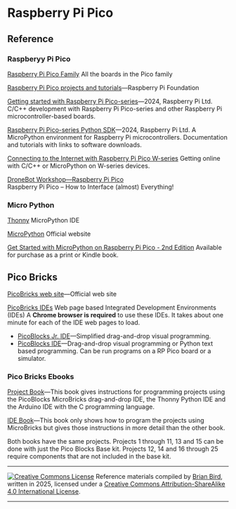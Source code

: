 # Raspberry Pi Pico

## Reference

### Raspberyy Pi Pico

[Raspberry Pi Pico Family](https://www.raspberrypi.com/documentation/microcontrollers/pico-series.html)
All the boards in the Pico family

[Raspberry Pi Pico projects and tutorials](https://projects.raspberrypi.org/en/projects?hardware[]=pico)&mdash;Raspberry Pi Foundation

[Getting started with Raspberry Pi Pico-series](https://datasheets.raspberrypi.com/pico/getting-started-with-pico.pdf)&mdash;2024, Raspberry Pi Ltd.
C/C++ development with Raspberry Pi Pico-series and other
Raspberry Pi microcontroller-based boards.

[Raspberry Pi Pico-series Python SDK](https://datasheets.raspberrypi.com/pico/raspberry-pi-pico-python-sdk.pdf)&mdash;2024, Raspberry Pi Ltd.
A MicroPython environment for Raspberry Pi
microcontrollers. Documentation and tutorials with links to software downloads.

[Connecting to the Internet with Raspberry Pi Pico W-series](https://datasheets.raspberrypi.com/picow/connecting-to-the-internet-with-pico-w.pdf)
Getting online with C/C++ or MicroPython on W-series devices.

[DroneBot Workshop&mdash;Raspberry Pi Pico](https://dronebotworkshop.com/pi-pico/)  
Raspberry Pi Pico – How to Interface (almost) Everything!

### Micro Python

[Thonny](https://thonny.org)
MicroPython IDE

[MicroPython](https://micropython.org)
Official website

 [Get Started with MicroPython on Raspberry Pi Pico - 2nd Edition](https://store.rpipress.cc/products/get-started-with-micropython-on-raspberry-pi-pico-2nd-edition)
Available for purchase as a print or Kindle book.

## Pico Bricks

[PicoBricks web site](https://picobricks.com/)&mdash;Official web site

[PicoBricks IDEs](https://picobricks.com/pages/ide)
Web page based Integrated Development Environments (IDEs)
A **Chrome browser is required** to use these IDEs. 
It takes about one minute for each of the IDE web pages to load.

- [PicoBlocks Jr. IDE](https://ide.picobricks.com/horizontal-blocks/horizontalblocks.html)&mdash;Simplified drag-and-drop visual programming.
- [PicoBlocks IDE](https://ide.picobricks.com/verticalblocks.html)&mdash;Drag-and-drop visual programming or Python text based programming. Can be run programs on a RP Pico board or a simulator.

### Pico Bricks Ebooks

[Project Book](https://picobricks.com/pages/picobricks-project-book-v2)&mdash;This book gives instructions for programming projects using the PicoBlocks MicroBricks drag-and-drop IDE, the Thonny Python IDE and the Arduino IDE with the C programming language.

[IDE Book](https://picobricks.com/pages/picobricks-ide-e-book-v2)&mdash;This book only shows how to program the projects using MicroBricks but gives those instructions in more detail than the other book.

Both books have the same projects. Projects 1 through 11, 13 and 15 can be done with just the Pico Blocks Base kit. Projects 12, 14 and 16 through 25 require components that are not included in the base kit.



------

[![Creative Commons License](https://i.creativecommons.org/l/by-sa/4.0/88x31.png)](http://creativecommons.org/licenses/by-sa/4.0/) Reference materials compiled by [Brian Bird](https://profbird.dev), written in <time>2025</time>, licensed under a [Creative Commons Attribution-ShareAlike 4.0 International License](http://creativecommons.org/licenses/by-sa/4.0/). 

------------



